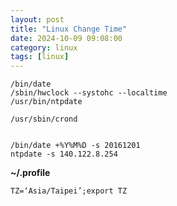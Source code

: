 ```yaml
---
layout: post
title: "Linux Change Time"
date: 2024-10-09 09:08:00
category: linux
tags: [linux]
---
```



```shell
/bin/date
/sbin/hwclock --systohc --localtime
/usr/bin/ntpdate

/usr/sbin/crond


/bin/date +%Y%M%D -s 20161201
ntpdate -s 140.122.8.254
```

**~/.profile**  

```shell
TZ=‘Asia/Taipei’;export TZ
```

[jekyll]: http://jekyllrb.com
[jekyll-gh]: https://github.com/jekyll/jekyll
[jekyll-help]: https://github.com/jekyll/jekyll-help

